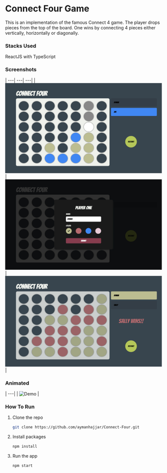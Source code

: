 # Connect Four Game

This is an implementation of the famous Connect 4 game. The player drops pieces from the top of the board. One wins by connecting 4 pieces either vertically, horizontally or diagonally.

### Stacks Used

ReactJS with TypeScript

### Screenshots

| ---| ---| ---|
| ![Demo 1](./public/readme/demo1.jpg) | ![Demo 2](./public/readme/demo2.jpg) | ![Demo 3](./public/readme/demo3.jpg) |

### Animated

| ---|
| ![Demo](./public/readme/demo.gif) |

### How To Run

1. Clone the repo
   ```sh
   git clone https://github.com/aymanhajjar/Connect-Four.git
   ```
2. Install packages
   ```sh
   npm install
   ```
3. Run the app
   ```sh
   npm start
   ```
